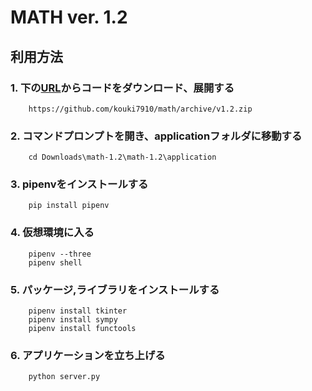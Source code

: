 # MATH    ver. 1.2

## 利用方法

### 1.  下の[URL](https://github.com/kouki7910/math/archive/v1.2.zip)からコードをダウンロード、展開する
        https://github.com/kouki7910/math/archive/v1.2.zip

### 2. コマンドプロンプトを開き、applicationフォルダに移動する
        cd Downloads\math-1.2\math-1.2\application

### 3. pipenvをインストールする
        pip install pipenv

### 4. 仮想環境に入る               
        pipenv --three
        pipenv shell

### 5. パッケージ,ライブラリをインストールする
        pipenv install tkinter
        pipenv install sympy
        pipenv install functools

### 6. アプリケーションを立ち上げる
        python server.py
